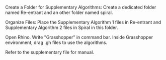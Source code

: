 Create a Folder for Supplementary Algorithms:
Create a dedicated folder named Re-entrant and an other folder named spiral.

Organize Files:
Place the Supplementary Algorithm 1 files in Re-entrant and Supplementary Algorithm 2 files in Spiral in this folder.

Open Rhino. Write "Grasshopper" in command bar. Inside Grasshopper environment, drag .gh files to use the algorithms.

Refer to the supplementary file for manual.
